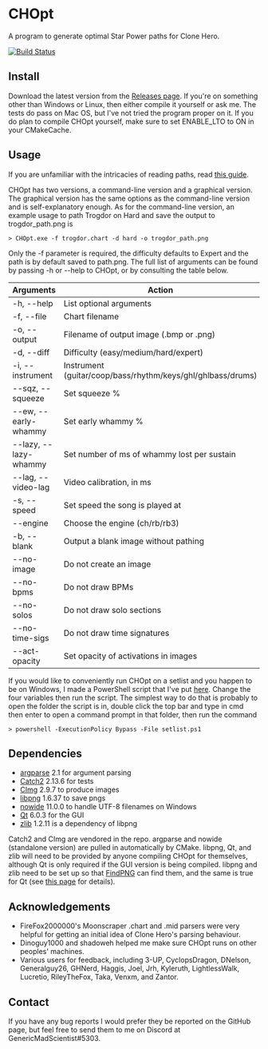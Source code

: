 # CHOpt

A program to generate optimal Star Power paths for Clone Hero.

[![Build Status](https://ci.appveyor.com/api/projects/status/github/GenericMadScientist/CHOpt?branch=master&svg=true)](https://ci.appveyor.com/project/GenericMadScientist/CHOpt)

## Install

Download the latest version from the [Releases page](../../releases). If you're
on something other than Windows or Linux, then either compile it yourself or ask
me. The tests do pass on Mac OS, but I've not tried the program proper on it. If
you do plan to compile CHOpt yourself, make sure to set ENABLE_LTO to ON in your
CMakeCache.

## Usage

If you are unfamiliar with the intricacies of reading paths, read
[this guide](misc/How-to-read-paths.md).

CHOpt has two versions, a command-line version and a graphical version. The
graphical version has the same options as the command-line version and is
self-explanatory enough. As for the command-line version, an example usage to
path Trogdor on Hard and save the output to trogdor_path.png is

```
> CHOpt.exe -f trogdor.chart -d hard -o trogdor_path.png
```

Only the -f parameter is required, the difficulty defaults to Expert and the
path is by default saved to path.png. The full list of arguments can be found
by passing -h or --help to CHOpt, or by consulting the table below.

| Arguments             | Action                                                      |
| --------------------- | ----------------------------------------------------------- |
| -h, --help            | List optional arguments                                     |
| -f, --file            | Chart filename                                              |
| -o, --output          | Filename of output image (.bmp or .png)                     |
| -d, --diff            | Difficulty (easy/medium/hard/expert)                        |
| -i, --instrument      | Instrument (guitar/coop/bass/rhythm/keys/ghl/ghlbass/drums) |
| --sqz, --squeeze      | Set squeeze %                                               |
| --ew, --early-whammy  | Set early whammy %                                          |
| --lazy, --lazy-whammy | Set number of ms of whammy lost per sustain                 |
| --lag, --video-lag    | Video calibration, in ms                                    |
| -s, --speed           | Set speed the song is played at                             |
| --engine              | Choose the engine (ch/rb/rb3)                               |
| -b, --blank           | Output a blank image without pathing                        |
| --no-image            | Do not create an image                                      |
| --no-bpms             | Do not draw BPMs                                            |
| --no-solos            | Do not draw solo sections                                   |
| --no-time-sigs        | Do not draw time signatures                                 |
| --act-opacity         | Set opacity of activations in images                        |

If you would like to conveniently run CHOpt on a setlist and you happen to be
on Windows, I made a PowerShell script that I've put [here](misc/setlist.ps1).
Change the four variables then run the script. The simplest way to do that is
probably to open the folder the script is in, double click the top bar and type
in cmd then enter to open a command prompt in that folder, then run the command

```
> powershell -ExecutionPolicy Bypass -File setlist.ps1
```

## Dependencies

* [argparse](https://github.com/p-ranav/argparse) 2.1 for argument parsing
* [Catch2](https://github.com/catchorg/Catch2) 2.13.6 for tests
* [CImg](https://cimg.eu) 2.9.7 to produce images
* [libpng](http://libpng.org/pub/png/libpng.html) 1.6.37 to save pngs
* [nowide](https://github.com/boostorg/nowide) 11.0.0 to handle UTF-8 filenames
  on Windows
* [Qt](https://www.qt.io) 6.0.3 for the GUI
* [zlib](https://zlib.net) 1.2.11 is a dependency of libpng

Catch2 and CImg are vendored in the repo. argparse and nowide (standalone
version) are pulled in automatically by CMake. libpng, Qt, and zlib will need to
be provided by anyone compiling CHOpt for themselves, although Qt is only
required if the GUI version is being compiled. libpng and zlib need to be set up
so that [FindPNG](https://cmake.org/cmake/help/latest/module/FindPNG.html) can
find them, and the same is true for Qt (see
[this page](https://cmake.org/cmake/help/latest/manual/cmake-qt.7.html) for
details).

## Acknowledgements

* FireFox2000000's Moonscraper .chart and .mid parsers were very helpful for
getting an initial idea of Clone Hero's parsing behaviour.
* Dinoguy1000 and shadoweh helped me make sure CHOpt runs on other peoples'
machines.
* Various users for feedback, including 3-UP, CyclopsDragon, DNelson,
Generalguy26, GHNerd, Haggis, Joel, Jrh, Kyleruth, LightlessWalk, Lucretio,
RileyTheFox, Taka, Venxm, and Zantor.

## Contact

If you have any bug reports I would prefer they be reported on the GitHub page,
but feel free to send them to me on Discord at GenericMadScientist#5303.

